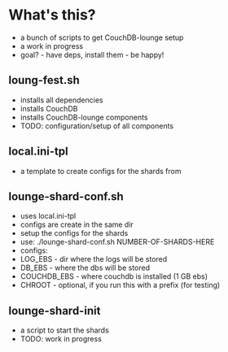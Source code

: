 # What's this?

 * a bunch of scripts to get CouchDB-lounge setup
 * a work in progress
 * goal? - have deps, install them - be happy!

## loung-fest.sh

 * installs all dependencies
 * installs CouchDB
 * installs CouchDB-lounge components
 * TODO: configuration/setup of all components

## local.ini-tpl

 * a template to create configs for the shards from

## lounge-shard-conf.sh

 * uses local.ini-tpl
 * configs are create in the same dir
 * setup the configs for the shards
 * use: ./lounge-shard-conf.sh NUMBER-OF-SHARDS-HERE
 * configs:
  * LOG_EBS - dir where the logs will be stored
  * DB_EBS - where the dbs will be stored
  * COUCHDB_EBS - where couchdb is installed (1 GB ebs)
  * CHROOT - optional, if you run this with a prefix (for testing)


## lounge-shard-init

 * a script to start the shards
 * TODO: work in progress
